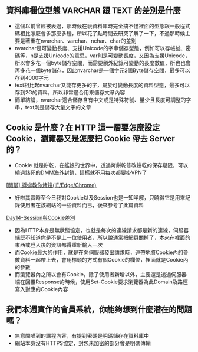 ﻿## 資料庫欄位型態 VARCHAR 跟 TEXT 的差別是什麼

- 這個以前曾經被表過，那時候在玩資料庫時完全搞不懂裡面的型態跟一般程式碼相比怎麼會多那麼多種，所以花了點時間去研究了解了一下，不過那時候主要是著重在nvarchar、varchar、nchar、char的差別
- nvarchar是可變動長度、支援Unicode的字串儲存型態，例如可以存帳號、密碼等，n是支援Unicode的意思，var則是可變動長度，又因為支援Unicode，所以會多花一個byte儲存空間，而需要額外紀錄可變動的長度數值，所也也會再多花一個byte儲存，因此nvarchar是一個字元2個Byte儲存空間，最多可以存到4000字元
- text相比起nvarchar又能存更多的字，屬於可變動長度的資料型態，最多可以存到2G的資料，所以非常適合用來儲存文章內容
- 簡單結論，nvarchar適合儲存含有中文或是特殊符號、量少且長度可調整的字串，text則是儲存大量文字的文章

## Cookie 是什麼？在 HTTP 這一層要怎麼設定 Cookie，瀏覽器又是怎麼把 Cookie 帶去 Server 的？

- Cookie 就是餅乾，在艦娘的世界中，透過烤餅乾修改餅乾的保存期限，可以繞過該死的DMM海外封鎖，這樣就不用每次都要掛VPN了

[[閒聊] 蜉蝣教你烤餅(IE/Edge/Chrome)](https://www.ptt.cc/bbs/KanColle/M.1457059229.A.319.html)

- 好啦其實時至今日我對Cookie以及Session也是一知半解，只曉得它是用來記錄使用者在該網站的一些資料而已，後來參考了此篇資料

[Day14-Session與Cookie差別](https://medium.com/tsungs-blog/day14-session%E8%88%87cookie%E5%B7%AE%E5%88%A5-eb7b4035a382)

- 因為HTTP本身是無狀態協定，也就是每次的連線請求都是新的連線，伺服器端既不知道你是不是上一位使用者，所以說通常把網頁關掉了，本來在裡面的東西或登入後的資訊都得重新輸入一次
- 而Cookie最大的作用，就是在向伺服器發出請求時，連帶地將Cookie內的參數資料一起帶上去，會用標頭的方式有個Cookie的欄位，裡面就是Cookie內的參數
- 而瀏覽器內之所以會有Cookie，除了使用者新增以外，主要還是透過伺服器端在回覆Response的時候，使用Set-Cookie要求瀏覽器為此Domain及路徑寫入對應的Cookie內容

## 我們本週實作的會員系統，你能夠想到什麼潛在的問題嗎？

- 無意間喵到的課程內容，有提到密碼是明碼儲存在資料庫中
- 網站本身沒有HTTPS協定，封包未加密的部分會是明碼傳輸